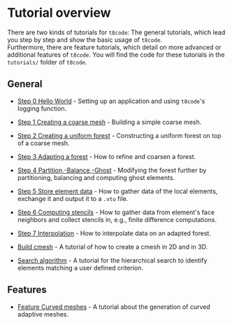 # Tutorial overview

There are two kinds of tutorials for `t8code`: The general tutorials, which lead you step by step and show the basic usage of `t8code`.  
Furthermore, there are feature tutorials, which detail on more advanced or additional features of `t8code`.
You will find the code for these tutorials in the `tutorials/` folder of `t8code`.

## General

 - [Step 0   Hello World](https://github.com/holke/t8code/wiki/Step-0---Hello-World) - Setting up an application and using `t8code`'s logging function.

 - [Step 1   Creating a coarse mesh](https://github.com/holke/t8code/wiki/Step-1---Creating-a-coarse-mesh) - 
Building a simple coarse mesh.

 - [Step 2   Creating a uniform forest](https://github.com/holke/t8code/wiki/Step-2---Creating-a-uniform-forest) - 
Constructing a uniform forest on top of a coarse mesh.

 - [Step 3   Adapting a forest](https://github.com/holke/t8code/wiki/Step-3---Adapting-a-forest) - 
How to refine and coarsen a forest.

 - [Step 4   Partition,-Balance,-Ghost](https://github.com/holke/t8code/wiki/Step-4---Partition,-Balance,-Ghost) - 
Modifying the forest further by partitioning, balancing and computing ghost elements.

 - [Step 5   Store element data](https://github.com/holke/t8code/wiki/Step-5---Store-element-data) - 
How to gather data of the local elements, exchange it and output it to a `.vtu` file.  

 - [Step 6   Computing stencils](https://github.com/DLR-AMR/t8code/wiki/Step-6-Computing-stencils) - 
How to gather data from element's face neighbors and collect stencils in, e.g., finite difference computations. 

 - [Step 7   Interpolation](https://github.com/DLR-AMR/t8code/wiki/Step-7-Interpolation) - 
How to interpolate data on an adapted forest.

 - [Build cmesh](https://github.com/DLR-AMR/t8code/wiki/Build-Cmesh) - 
A tutorial of how to create a cmesh in 2D and in 3D.

 - [Search algorithm](https://github.com/holke/t8code/wiki/Tutorial:-Search) - 
A tutorial for the hierarchical search to identify elements matching a user defined criterion.

## Features

 - [Feature   Curved meshes](https://github.com/DLR-AMR/t8code/wiki/Feature---Curved-meshes) - 
A tutorial about the generation of curved adaptive meshes.